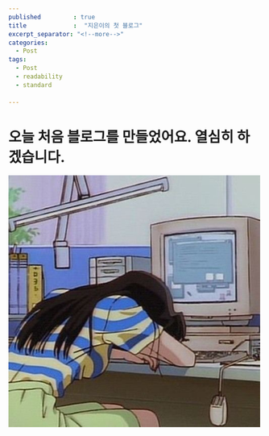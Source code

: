 ```yaml
---
published         : true
title             :  "지은이의 첫 블로그"
excerpt_separator: "<!--more-->"
categories:
  - Post
tags:
  - Post
  - readability
  - standard

---
```


# 오늘 처음 블로그를 만들었어요. 열심히 하겠습니다.

![사진](../images/2023-03-23-first/사진.jpg)
